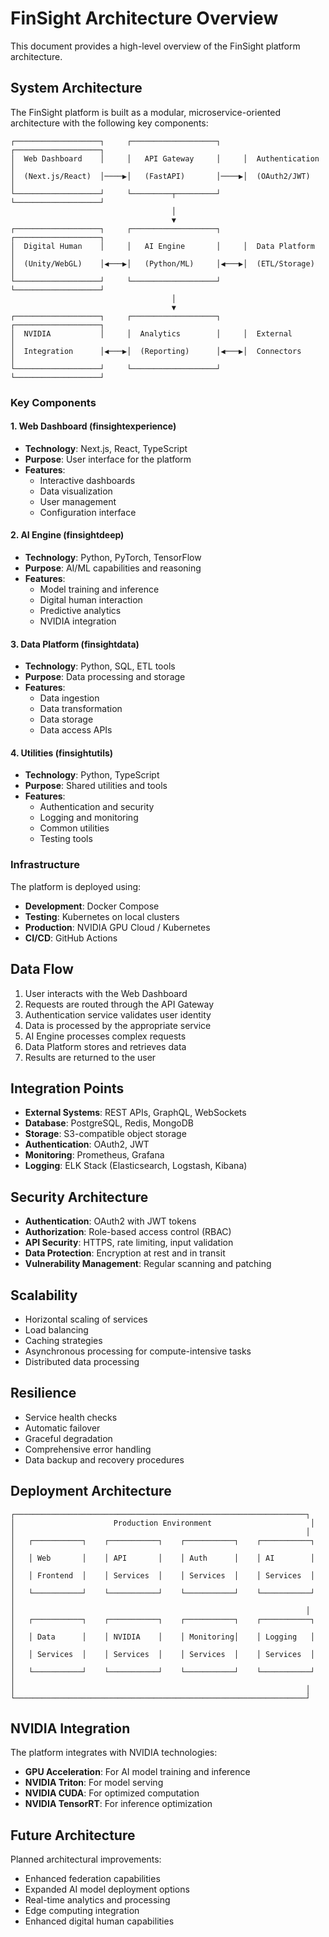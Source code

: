 # FinSight Architecture Overview

This document provides a high-level overview of the FinSight platform architecture.

## System Architecture

The FinSight platform is built as a modular, microservice-oriented architecture with the following key components:

```
┌───────────────────┐     ┌───────────────────┐     ┌───────────────────┐
│  Web Dashboard    │     │   API Gateway     │     │  Authentication   │
│  (Next.js/React)  │────▶│   (FastAPI)       │────▶│  (OAuth2/JWT)     │
└───────────────────┘     └─────────┬─────────┘     └───────────────────┘
                                    │
                                    ▼
┌───────────────────┐     ┌───────────────────┐     ┌───────────────────┐
│  Digital Human    │     │   AI Engine       │     │  Data Platform    │
│  (Unity/WebGL)    │◀───▶│   (Python/ML)     │◀───▶│  (ETL/Storage)    │
└───────────────────┘     └───────────────────┘     └───────────────────┘
                                    │
                                    ▼
┌───────────────────┐     ┌───────────────────┐     ┌───────────────────┐
│  NVIDIA           │     │  Analytics        │     │  External         │
│  Integration      │◀───▶│  (Reporting)      │◀───▶│  Connectors       │
└───────────────────┘     └───────────────────┘     └───────────────────┘
```

### Key Components

#### 1. Web Dashboard (finsightexperience)

- **Technology**: Next.js, React, TypeScript
- **Purpose**: User interface for the platform
- **Features**:
  - Interactive dashboards
  - Data visualization
  - User management
  - Configuration interface

#### 2. AI Engine (finsightdeep)

- **Technology**: Python, PyTorch, TensorFlow
- **Purpose**: AI/ML capabilities and reasoning
- **Features**:
  - Model training and inference
  - Digital human interaction
  - Predictive analytics
  - NVIDIA integration

#### 3. Data Platform (finsightdata)

- **Technology**: Python, SQL, ETL tools
- **Purpose**: Data processing and storage
- **Features**:
  - Data ingestion
  - Data transformation
  - Data storage
  - Data access APIs

#### 4. Utilities (finsightutils)

- **Technology**: Python, TypeScript
- **Purpose**: Shared utilities and tools
- **Features**:
  - Authentication and security
  - Logging and monitoring
  - Common utilities
  - Testing tools

### Infrastructure

The platform is deployed using:

- **Development**: Docker Compose
- **Testing**: Kubernetes on local clusters
- **Production**: NVIDIA GPU Cloud / Kubernetes
- **CI/CD**: GitHub Actions

## Data Flow

1. User interacts with the Web Dashboard
2. Requests are routed through the API Gateway
3. Authentication service validates user identity
4. Data is processed by the appropriate service
5. AI Engine processes complex requests
6. Data Platform stores and retrieves data
7. Results are returned to the user

## Integration Points

- **External Systems**: REST APIs, GraphQL, WebSockets
- **Database**: PostgreSQL, Redis, MongoDB
- **Storage**: S3-compatible object storage
- **Authentication**: OAuth2, JWT
- **Monitoring**: Prometheus, Grafana
- **Logging**: ELK Stack (Elasticsearch, Logstash, Kibana)

## Security Architecture

- **Authentication**: OAuth2 with JWT tokens
- **Authorization**: Role-based access control (RBAC)
- **API Security**: HTTPS, rate limiting, input validation
- **Data Protection**: Encryption at rest and in transit
- **Vulnerability Management**: Regular scanning and patching

## Scalability

- Horizontal scaling of services
- Load balancing
- Caching strategies
- Asynchronous processing for compute-intensive tasks
- Distributed data processing

## Resilience

- Service health checks
- Automatic failover
- Graceful degradation
- Comprehensive error handling
- Data backup and recovery procedures

## Deployment Architecture

```
┌─────────────────────────────────────────────────────────────────┐
│                      Production Environment                      │
│                                                                 │
│   ┌───────────┐    ┌───────────┐    ┌───────────┐    ┌───────────┐   │
│   │ Web       │    │ API       │    │ Auth      │    │ AI        │   │
│   │ Frontend  │    │ Services  │    │ Services  │    │ Services  │   │
│   └───────────┘    └───────────┘    └───────────┘    └───────────┘   │
│                                                                 │
│   ┌───────────┐    ┌───────────┐    ┌───────────┐    ┌───────────┐   │
│   │ Data      │    │ NVIDIA    │    │ Monitoring│    │ Logging   │   │
│   │ Services  │    │ Services  │    │ Services  │    │ Services  │   │
│   └───────────┘    └───────────┘    └───────────┘    └───────────┘   │
│                                                                 │
└─────────────────────────────────────────────────────────────────┘
```

## NVIDIA Integration

The platform integrates with NVIDIA technologies:

- **GPU Acceleration**: For AI model training and inference
- **NVIDIA Triton**: For model serving
- **NVIDIA CUDA**: For optimized computation
- **NVIDIA TensorRT**: For inference optimization

## Future Architecture

Planned architectural improvements:

- Enhanced federation capabilities
- Expanded AI model deployment options
- Real-time analytics and processing
- Edge computing integration
- Enhanced digital human capabilities